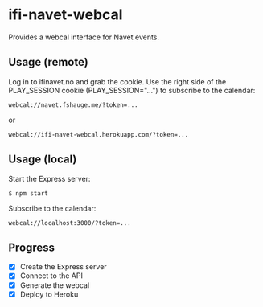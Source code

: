 # ifi-navet-webcal

Provides a webcal interface for Navet events.

## Usage (remote)

Log in to ifinavet.no and grab the cookie. Use the right side of the PLAY_SESSION cookie (PLAY_SESSION="...") to subscribe to the calendar:

```
webcal://navet.fshauge.me/?token=...
```

or

```
webcal://ifi-navet-webcal.herokuapp.com/?token=...
```

## Usage (local)

Start the Express server:

```
$ npm start
```

Subscribe to the calendar:

```
webcal://localhost:3000/?token=...
```

## Progress

- [x] Create the Express server
- [x] Connect to the API
- [x] Generate the webcal
- [x] Deploy to Heroku
